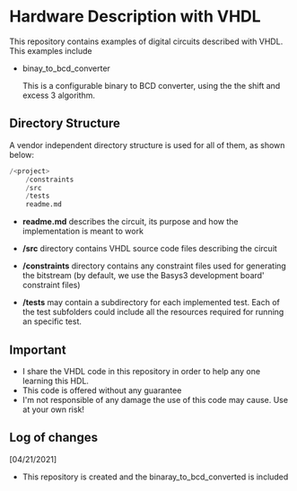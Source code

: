# Hardware Description with  VHDL
This repository contains examples of digital circuits described with VHDL. This examples include

* binay_to_bcd_converter

  This is a configurable binary to BCD converter, using the the shift and excess 3 algorithm. 



## Directory Structure

A vendor independent directory structure is used for all of them, as shown below:

````python
/<project>
    /constraints
    /src
    /tests
    readme.md
````



- **readme.md** describes the circuit, its purpose and how the implementation is meant to work

- **/src** directory contains  VHDL source code files describing the circuit
- **/constraints** directory contains any constraint files used for generating the bitstream (by default, we use the Basys3 development board' constraint files)

- **/tests** may contain a subdirectory for each implemented test. Each of the test subfolders could include all the resources required for running an specific test.



## Important

- I share the VHDL code in this repository in order to help any one learning this HDL.
- This code is offered without any guarantee
- I'm not responsible of any damage the use of this code may cause. Use at your own risk!



## Log of changes

[04/21/2021] 

* This repository is created and the binaray_to_bcd_converted is included
